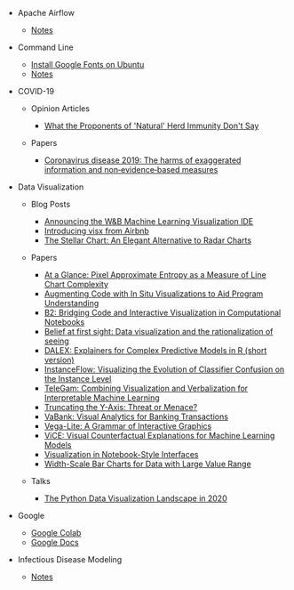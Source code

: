 - Apache Airflow

  - [Notes](airflow/notes.md)

- Command Line

  - [Install Google Fonts on Ubuntu](command-line/install_google_fonts_on_ubuntu.md)
  - [Notes](command-line/notes.md)

- COVID-19

  - Opinion Articles

    - [What the Proponents of 'Natural' Herd Immunity Don't Say](covid-19/opinion-articles/what_the_proponents_of_natural_herd_immunity_don_t_say.md)

  - Papers

    - [Coronavirus disease 2019: The harms of exaggerated information and non‐evidence‐based measures](covid-19/papers/coronavirus_disease_2019.md)

- Data Visualization

  - Blog Posts

    - [Announcing the W&B Machine Learning Visualization IDE](data-visualization/blog-posts/announcing_the_w_b_machine_learning_visualization_ide.md)
    - [Introducing visx from Airbnb](data-visualization/blog-posts/introducing_visx_from_airbnb.md)
    - [The Stellar Chart: An Elegant Alternative to Radar Charts](data-visualization/blog-posts/the_stellar_chart.md)

  - Papers

    - [At a Glance: Pixel Approximate Entropy as a Measure of Line Chart Complexity](data-visualization/papers/at_a_glance_pixel_approximate_entropy_as_a_measure_of_line_chart_complexity.md)
    - [Augmenting Code with In Situ Visualizations to Aid Program Understanding](data-visualization/papers/augmenting_code_with_in_situ_visualizations_to_aid_program_understanding.md)
    - [B2: Bridging Code and Interactive Visualization in Computational Notebooks](data-visualization/papers/b2.md)
    - [Belief at first sight: Data visualization and the rationalization of seeing](data-visualization/papers/belief_at_first_sight.md)
    - [DALEX: Explainers for Complex Predictive Models in R (short version)](data-visualization/papers/dalex_short_version.md)
    - [InstanceFlow: Visualizing the Evolution of Classifier Confusion on the Instance Level](data-visualization/papers/instanceflow.md)
    - [TeleGam: Combining Visualization and Verbalization for Interpretable Machine Learning](data-visualization/papers/telegam.md)
    - [Truncating the Y-Axis: Threat or Menace?](data-visualization/papers/truncating_the_y_axis.md)
    - [VaBank: Visual Analytics for Banking Transactions](data-visualization/papers/vabank.md)
    - [Vega-Lite: A Grammar of Interactive Graphics](data-visualization/papers/vega_lite.md)
    - [ViCE: Visual Counterfactual Explanations for Machine Learning Models](data-visualization/papers/vice.md)
    - [Visualization in Notebook-Style Interfaces](data-visualization/papers/visualization_in_notebook_style_interfaces.md)
    - [Width-Scale Bar Charts for Data with Large Value Range](data-visualization/papers/width_scale_bar_charts_for_data_with_large_value_range.md)

  - Talks

    - [The Python Data Visualization Landscape in 2020](data-visualization/talks/the_python_data_visualization_landscape_in_2020.md)

- Google

  - [Google Colab](google/google_colab.md)
  - [Google Docs](google/google_docs.md)

- Infectious Disease Modeling

  - [Notes](infectious-disease-modeling/notes.md)
